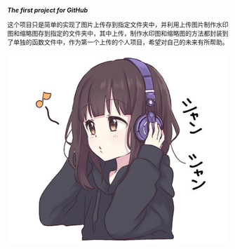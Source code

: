 ***The first project for GitHub***

这个项目只是简单的实现了图片上传存到指定文件夹中，并利用上传图片制作水印图和缩略图存到指定的文件夹中，其中上传，制作水印图和缩略图的方法都封装到了单独的函数文件中，作为第一个上传的个人项目，希望对自己的未来有所帮助。

![68](Images\68.jpg)
